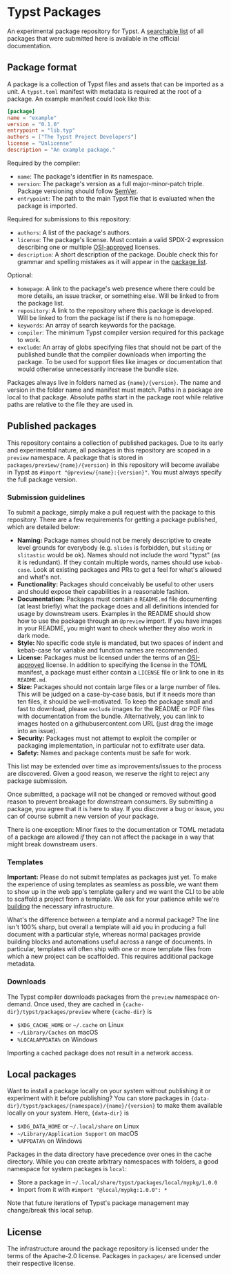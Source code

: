 # Typst Packages
An experimental package repository for Typst. A [searchable list][list] of all
packages that were submitted here is available in the official documentation.

## Package format
A package is a collection of Typst files and assets that can be imported as a
unit. A `typst.toml` manifest with metadata is required at the root of a
package. An example manifest could look like this:

```toml
[package]
name = "example"
version = "0.1.0"
entrypoint = "lib.typ"
authors = ["The Typst Project Developers"]
license = "Unlicense"
description = "An example package."
```

Required by the compiler:
- `name`: The package's identifier in its namespace.
- `version`: The package's version as a full major-minor-patch triple.
  Package versioning should follow [SemVer].
- `entrypoint`: The path to the main Typst file that is evaluated when the
  package is imported.

Required for submissions to this repository:
- `authors`: A list of the package's authors.
- `license`: The package's license. Must contain a valid SPDX-2 expression
  describing one or multiple [OSI-approved][OSI] licenses.
- `description`: A short description of the package. Double check this for
  grammar and spelling mistakes as it will appear in the [package list][list].

Optional:
- `homepage`: A link to the package's web presence where there could be more
  details, an issue tracker, or something else. Will be linked to from the
  package list.
- `repository`: A link to the repository where this package is developed. Will
  be linked to from the package list if there is no homepage.
- `keywords`: An array of search keywords for the package.
- `compiler`: The minimum Typst compiler version required for this package to
  work.
- `exclude`: An array of globs specifying files that should not be part of the
  published bundle that the compiler downloads when importing the package. To be
  used for support files like images or documentation that would otherwise
  unnecessarily increase the bundle size.

Packages always live in folders named as `{name}/{version}`. The name and
version in the folder name and manifest must match. Paths in a package are local
to that package. Absolute paths start in the package root while relative paths
are relative to the file they are used in.

## Published packages
This repository contains a collection of published packages. Due to its early
and experimental nature, all packages in this repository are scoped in a
`preview` namespace. A package that is stored in
`packages/preview/{name}/{version}` in this repository will become availabe in
Typst as `#import "@preview/{name}:{version}"`. You must always specify the full
package version.

### Submission guidelines
To submit a package, simply make a pull request with the package to this
repository. There are a few requirements for getting a package published, which
are detailed below:

- **Naming:** Package names should not be merely descriptive to create level
  grounds for everybody (e.g. `slides` is forbidden, but `sliding` or
  `slitastic` would be ok). Names should not include the word "typst" (as it is
  redundant). If they contain multiple words, names should use `kebab-case`.
  Look at existing packages and PRs to get a feel for what's allowed and what's
  not.
- **Functionality:** Packages should conceivably be useful to other users and
  should expose their capabilities in a reasonable fashion.
- **Documentation:** Packages must contain a `README.md` file documenting (at
  least briefly) what the package does and all definitions intended for usage by
  downstream users. Examples in the README should show how to use the package
  through an `@preview` import. If you have images in your README, you might
  want to check whether they also work in dark mode.
- **Style:** No specific code style is mandated, but two spaces of indent and
  kebab-case for variable and function names are recommended.
- **License:** Packages must be licensed under the terms of an
  [OSI-approved][OSI] license. In addition to specifying the license in the
  TOML manifest, a package must either contain a `LICENSE` file or link to one
  in its `README.md`.
- **Size:** Packages should not contain large files or a large number of files.
  This will be judged on a case-by-case basis, but if it needs more than ten
  files, it should be well-motivated. To keep the package small and fast to
  download, please `exclude` images for the README or PDF files with
  documentation from the bundle. Alternatively, you can link to images hosted on
  a githubusercontent.com URL (just drag the image into an issue).
- **Security:** Packages must not attempt to exploit the compiler or packaging
  implementation, in particular not to exfiltrate user data.
- **Safety:** Names and package contents must be safe for work.

This list may be extended over time as improvements/issues to the process are
discovered. Given a good reason, we reserve the right to reject any package submission.

Once submitted, a package will not be changed or removed without good reason to
prevent breakage for downstream consumers. By submitting a package, you agree
that it is here to stay. If you discover a bug or issue, you can of course
submit a new version of your package.

There is one exception: Minor fixes to the documentation or TOML metadata of a
package are allowed _if_ they can not affect the package in a way that might
break downstream users.

### Templates
**Important:** Please do not submit templates as packages just yet. To make the
experience of using templates as seamless as possible, we want them to show up
in the web app's template gallery and we want the CLI to be able to scaffold a
project from a template. We ask for your patience while we're
[building][template-packages] the necessary infrastructure.

What's the difference between a template and a normal package? The line isn't
100% sharp, but overall a template will aid you in producing a full document
with a particular style, whereas normal packages provide building blocks and
automations useful across a range of documents. In particular, templates will
often ship with one or more template files from which a new project can be
scaffolded. This requires additional package metadata.

### Downloads
The Typst compiler downloads packages from the `preview` namespace on-demand.
Once used, they are cached in `{cache-dir}/typst/packages/preview` where
`{cache-dir}` is

- `$XDG_CACHE_HOME` or `~/.cache` on Linux
- `~/Library/Caches` on macOS
- `%LOCALAPPDATA%` on Windows

Importing a cached package does not result in a network access.

## Local packages
Want to install a package locally on your system without publishing it or
experiment with it before publishing? You can store packages in
`{data-dir}/typst/packages/{namespace}/{name}/{version}` to make them available
locally on your system. Here, `{data-dir}` is

- `$XDG_DATA_HOME` or `~/.local/share` on Linux
- `~/Library/Application Support` on macOS
- `%APPDATA%` on Windows

Packages in the data directory have precedence over ones in the cache directory.
While you can create arbitrary namespaces with folders, a good namespace for
system packages is `local`:

- Store a package in `~/.local/share/typst/packages/local/mypkg/1.0.0`
- Import from it with `#import "@local/mypkg:1.0.0": *`

Note that future iterations of Typst's package management may change/break this
local setup.


## License
The infrastructure around the package repository is licensed under the terms of
the Apache-2.0 license. Packages in `packages/` are licensed under their
respective license.

[list]: https://typst.app/docs/packages/
[SemVer]: https://semver.org/
[OSI]: https://opensource.org/licenses/
[template-packages]: https://github.com/typst/typst/issues/2432
